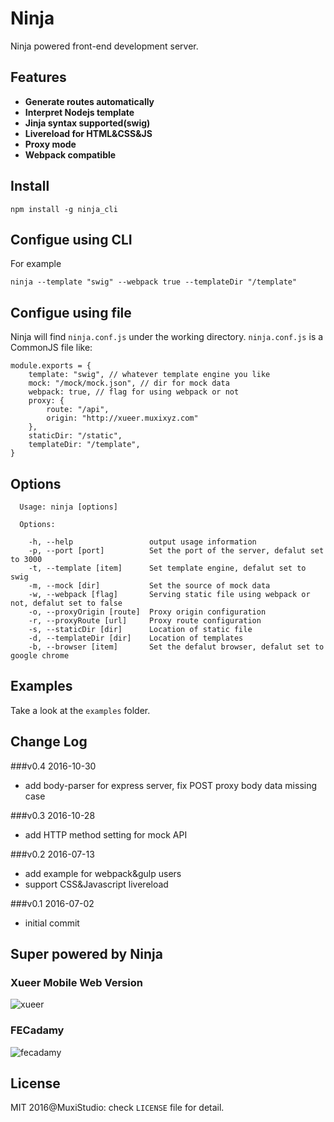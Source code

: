 # Ninja

Ninja powered front-end development server. 


## Features
+ **Generate routes automatically**
+ **Interpret Nodejs template**
+ **Jinja syntax supported(swig)**
+ **Livereload for HTML&CSS&JS**
+ **Proxy mode**
+ **Webpack compatible**


## Install
```
npm install -g ninja_cli
```

## Configue using CLI 

For example

```
ninja --template "swig" --webpack true --templateDir "/template"
```

## Configue using file

Ninja will find `ninja.conf.js` under the working directory.
`ninja.conf.js` is a CommonJS file like:

```
module.exports = {
	template: "swig", // whatever template engine you like
	mock: "/mock/mock.json", // dir for mock data
	webpack: true, // flag for using webpack or not
	proxy: {
		route: "/api",
		origin: "http://xueer.muxixyz.com"
	},
	staticDir: "/static",
	templateDir: "/template",
}

```


## Options

```
  Usage: ninja [options]

  Options:

    -h, --help                 output usage information
    -p, --port [port]          Set the port of the server, defalut set to 3000
    -t, --template [item]      Set template engine, defalut set to swig
    -m, --mock [dir]           Set the source of mock data
    -w, --webpack [flag]       Serving static file using webpack or not, defalut set to false
    -o, --proxyOrigin [route]  Proxy origin configuration
    -r, --proxyRoute [url]     Proxy route configuration
    -s, --staticDir [dir]      Location of static file
    -d, --templateDir [dir]    Location of templates
    -b, --browser [item]       Set the defalut browser, defalut set to google chrome

```
## Examples

Take a look at the `examples` folder.

## Change Log

###v0.4 2016-10-30

+ add body-parser for express server, fix POST proxy body data missing case 

###v0.3 2016-10-28

+ add HTTP method setting for mock API 

###v0.2 2016-07-13

+ add example for webpack&gulp users
+ support CSS&Javascript livereload

###v0.1 2016-07-02

+ initial commit

## Super powered by Ninja

### Xueer Mobile Web Version

![xueer](https://occc3ev3l.qnssl.com/Screen%20Shot%202016-11-14%20at%2010.35.51%20PM.png)

### FECadamy

![fecadamy](https://occc3ev3l.qnssl.com/Screen%20Shot%202016-11-14%20at%2010.35.03%20PM.png)

## License
MIT 2016@MuxiStudio: check `LICENSE` file for detail.

